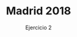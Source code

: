 ---
title: Madrid 2018
subtitle: Ejercicio 2
summary: Ejercicio 2.
tags:
- oposiciones
- mecánica
categories:
- Física

# Optional external URL for project (replaces project detail page).
external_link: "https://rodrigoalcarazdelaosa.me/oposiciones-fisica/madrid-2018-E2/madrid-2018-E2.pdf"
---